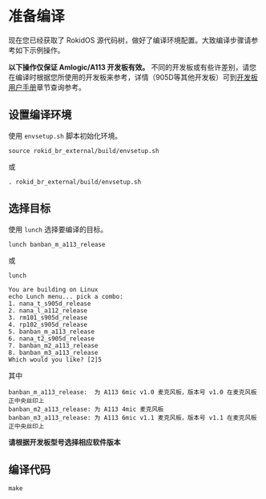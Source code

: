 # 准备编译

现在您已经获取了 RokidOS 源代码树，做好了编译环境配置。大致编译步骤请参考如下示例操作。

**以下操作仅保证 Amlogic/A113 开发板有效。** 不同的开发板或有些许差别，请您在编译时根据您所使用的开发板来参考，详情（905D等其他开发板）可到[开发板用户手册](../../reference/dev_board/board_list.html)章节查询参考。


## 设置编译环境

使用 ```envsetup.sh``` 脚本初始化环境。
```
source rokid_br_external/build/envsetup.sh
```
或
```
. rokid_br_external/build/envsetup.sh
```

## 选择目标

使用 ```lunch``` 选择要编译的目标。
```
lunch banban_m_a113_release
```
或
```
lunch 

You are building on Linux
echo Lunch menu... pick a combo:
1. nana_t_s905d_release
2. nana_l_a112_release
3. rm101_s905d_release
4. rp102_s905d_release
5. banban_m_a113_release
6. nana_t2_s905d_release
7. banban_m2_a113_release
8. banban_m3_a113_release
Which would you like? [2]5
```
其中
```
banban_m_a113_release:  为 A113 6mic v1.0 麦克风板，版本号 v1.0 在麦克风板正中央丝印上
banban_m2_a113_release: 为 A113 4mic 麦克风板
banban_m3_a113_release: 为 A113 6mic v1.1 麦克风板，版本号 v1.1 在麦克风板正中央丝印上
```
**请根据开发板型号选择相应软件版本**

## 编译代码
```
make 
```
